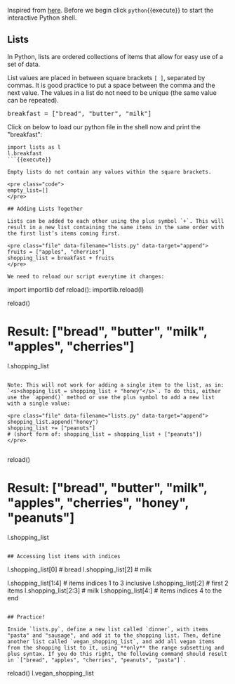 Inspired from [here]("https://www.codecademy.com/learn/paths/build-python-web-apps-flask/tracks/flask-python-data-structures-loops/modules/learn-python3-lists/cheatsheet).
Before we begin click `python`{{execute}} to start the interactive Python shell.

## Lists

In Python, lists are ordered collections of items that allow for easy use of a set of data.

List values are placed in between square brackets `[ ]`, separated by commas. It is good practice to put a space between the comma and the next value. The values in a list do not need to be unique (the same value can be repeated).

<pre class="file" data-filename="lists.py" data-target="append">
breakfast = ["bread", "butter", "milk"]
</pre>

Click on below to load our python file in the shell now and print the "breakfast":

```
import lists as l
l.breakfast
```{{execute}}

Empty lists do not contain any values within the square brackets.

<pre class="code">
empty_list=[]
</pre>

## Adding Lists Together

Lists can be added to each other using the plus symbol `+`. This will result in a new list containing the same items in the same order with the first list’s items coming first.

<pre class="file" data-filename="lists.py" data-target="append">
fruits = ["apples", "cherries"]
shopping_list = breakfast + fruits
</pre>

We need to reload our script everytime it changes:

```
import importlib
def reload():
  importlib.reload(l)
    
reload()

# Result: ["bread", "butter", "milk", "apples", "cherries"]
l.shopping_list
```{{execute}}

Note: This will not work for adding a single item to the list, as in: `<s>shopping_list = shopping_list + "honey"</s>`. To do this, either use the `append()` method or use the plus symbol to add a new list with a single value:

<pre class="file" data-filename="lists.py" data-target="append">
shopping_list.append("honey")
shopping_list += ["peanuts"]
# (short form of: shopping_list = shopping_list + ["peanuts"])
</pre>


```
reload()
# Result: ["bread", "butter", "milk", "apples", "cherries", "honey", "peanuts"]
l.shopping_list
```{{execute}}

## Accessing list items with indices

```
l.shopping_list[0] # bread
l.shopping_list[2] # milk

l.shopping_list[1:4] # items indices 1 to 3 inclusive
l.shopping_list[:2] # first 2 items
l.shopping_list[2:3] # milk
l.shopping_list[4:] # items indices 4 to the end
```{{execute}}

## Practice!

Inside `lists.py`, define a new list called `dinner`, with items "pasta" and "sausage", and add it to the shopping list. Then, define another list called `vegan_shopping_list`, and add all vegan items from the shopping list to it, using **only** the range subsetting and plus syntax. If you do this right, the following command should result in `["bread", "apples", "cherries", "peanuts", "pasta"]`.

```
reload()
l.vegan_shopping_list
```{{execute}}